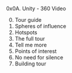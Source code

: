 0x0A. Unity - 360 Video

0. Tour guide
1. Spheres of influence
2. Hotspots
3. The full tour
4. Tell me more
5. Points of interest
6. No need for silence
7. Building tour
